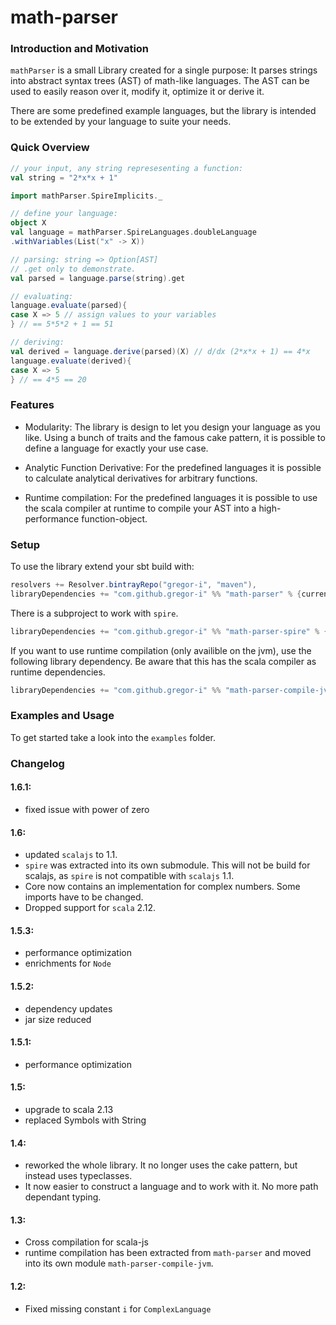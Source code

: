 # math-parser

### Introduction and Motivation

`mathParser` is a small Library created for a single purpose: 
It parses strings into abstract syntax trees (AST) of math-like languages.
The AST can be used to easily reason over it, modify it, optimize it or derive it.

There are some predefined example languages, but the library is intended to be extended by your language to suite your needs.

### Quick Overview

```scala
// your input, any string represesenting a function:
val string = "2*x*x + 1"

import mathParser.SpireImplicits._

// define your language:
object X
val language = mathParser.SpireLanguages.doubleLanguage
.withVariables(List("x" -> X))

// parsing: string => Option[AST]
// .get only to demonstrate.
val parsed = language.parse(string).get

// evaluating:
language.evaluate(parsed){
case X => 5 // assign values to your variables
} // == 5*5*2 + 1 == 51

// deriving:
val derived = language.derive(parsed)(X) // d/dx (2*x*x + 1) == 4*x
language.evaluate(derived){
case X => 5
} // == 4*5 == 20
```

### Features

* Modularity: 
The library is design to let you design your language as you like. 
Using a bunch of traits and the famous cake pattern, it is possible to define a language for exactly your use case.

* Analytic Function Derivative: 
For the predefined languages it is possible to calculate analytical derivatives for arbitrary functions.

* Runtime compilation: 
For the predefined languages it is possible to use the scala compiler at runtime to compile your AST into a high-performance function-object.


### Setup

To use the library extend your sbt build with:
```sbt
resolvers += Resolver.bintrayRepo("gregor-i", "maven"),
libraryDependencies += "com.github.gregor-i" %% "math-parser" % {current-version}
```

There is a subproject to work with `spire`. 
```sbt
libraryDependencies += "com.github.gregor-i" %% "math-parser-spire" % {current-version}
```

If you want to use runtime compilation (only availible on the jvm), use the following library dependency.
Be aware that this has the scala compiler as runtime dependencies.
```sbt
libraryDependencies += "com.github.gregor-i" %% "math-parser-compile-jvm" % {current-version}
```

### Examples and Usage

To get started take a look into the `examples` folder.


### Changelog
#### 1.6.1:
- fixed issue with power of zero

#### 1.6:
- updated `scalajs` to 1.1.
- `spire` was extracted into its own submodule. This will not be build for scalajs, as `spire` is not compatible with `scalajs` 1.1.
- Core now contains an implementation for complex numbers. Some imports have to be changed.  
- Dropped support for `scala` 2.12.

#### 1.5.3:
- performance optimization
- enrichments for `Node`

#### 1.5.2:
- dependency updates
- jar size reduced

#### 1.5.1:
- performance optimization

#### 1.5:
- upgrade to scala 2.13
- replaced Symbols with String

#### 1.4:
- reworked the whole library. It no longer uses the cake pattern, but instead uses typeclasses.
- It now easier to construct a language and to work with it. No more path dependant typing.

#### 1.3:
- Cross compilation for scala-js
- runtime compilation has been extracted from `math-parser` and moved into its own module `math-parser-compile-jvm`.

#### 1.2:
- Fixed missing constant `i` for `ComplexLanguage`
